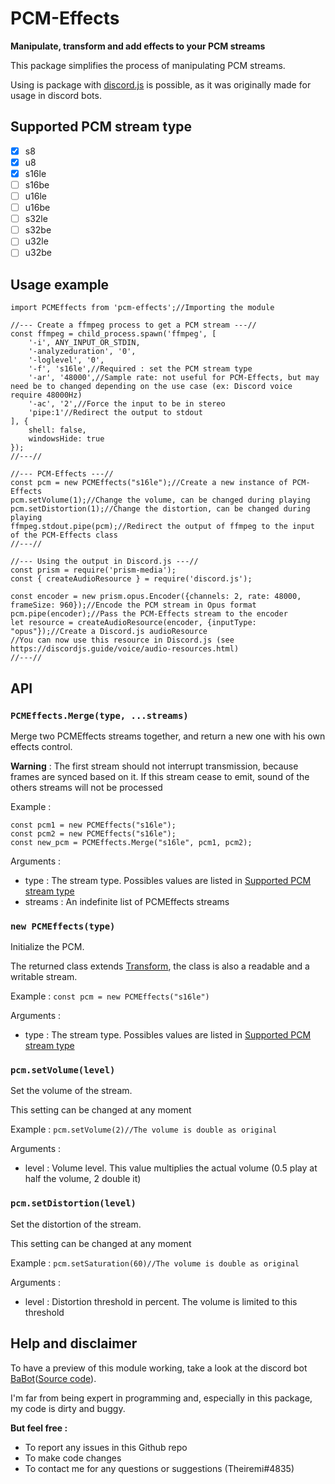# PCM-Effects
**Manipulate, transform and add effects to your PCM streams**

This package simplifies the process of manipulating PCM streams.

Using is package with [discord.js](https://github.com/discordjs/discord.js) is possible, as it was originally made for usage in discord bots.

## Supported PCM stream type
- [x] s8
- [x] u8
- [x] s16le
- [ ] s16be
- [ ] u16le
- [ ] u16be
- [ ] s32le
- [ ] s32be
- [ ] u32le
- [ ] u32be

## Usage example
```
import PCMEffects from 'pcm-effects';//Importing the module

//--- Create a ffmpeg process to get a PCM stream ---//
const ffmpeg = child_process.spawn('ffmpeg', [
	'-i', ANY_INPUT_OR_STDIN,
	'-analyzeduration', '0',
	'-loglevel', '0',
	'-f', 's16le',//Required : set the PCM stream type
	'-ar', '48000',//Sample rate: not useful for PCM-Effects, but may need be to changed depending on the use case (ex: Discord voice require 48000Hz)
	'-ac', '2',//Force the input to be in stereo
	'pipe:1'//Redirect the output to stdout
], {
	shell: false,
	windowsHide: true
});
//---//

//--- PCM-Effects ---//
const pcm = new PCMEffects("s16le");//Create a new instance of PCM-Effects
pcm.setVolume(1);//Change the volume, can be changed during playing
pcm.setDistortion(1);//Change the distortion, can be changed during playing
ffmpeg.stdout.pipe(pcm);//Redirect the output of ffmpeg to the input of the PCM-Effects class
//---//

//--- Using the output in Discord.js ---//
const prism = require('prism-media');
const { createAudioResource } = require('discord.js');

const encoder = new prism.opus.Encoder({channels: 2, rate: 48000, frameSize: 960});//Encode the PCM stream in Opus format
pcm.pipe(encoder);//Pass the PCM-Effects stream to the encoder
let resource = createAudioResource(encoder, {inputType: "opus"});//Create a Discord.js audioResource
//You can now use this resource in Discord.js (see https://discordjs.guide/voice/audio-resources.html)
//---//
```

## API

### `PCMEffects.Merge(type, ...streams)`
Merge two PCMEffects streams together, and return a new one with his own effects control.

**Warning** : The first stream should not interrupt transmission, because frames are synced based on it. If this stream cease to emit, sound of the others streams will not be processed

Example :
```
const pcm1 = new PCMEffects("s16le");
const pcm2 = new PCMEffects("s16le");
const new_pcm = PCMEffects.Merge("s16le", pcm1, pcm2);
```

Arguments :
- type : The stream type. Possibles values are listed in [Supported PCM stream type](#supported-pcm-stream-type)
- streams : An indefinite list of PCMEffects streams

### `new PCMEffects(type)`
Initialize the PCM.

The returned class extends [Transform](https://nodejs.org/api/stream.html#class-streamtransform), the class is also a readable and a writable stream.

Example : `const pcm = new PCMEffects("s16le")`

Arguments :
- type : The stream type. Possibles values are listed in [Supported PCM stream type](#supported-pcm-stream-type)

### `pcm.setVolume(level)`
Set the volume of the stream.

This setting can be changed at any moment

Example : `pcm.setVolume(2)//The volume is double as original`

Arguments :
- level : Volume level. This value multiplies the actual volume (0.5 play at half the volume, 2 double it)

### `pcm.setDistortion(level)`
Set the distortion of the stream.

This setting can be changed at any moment

Example : `pcm.setSaturation(60)//The volume is double as original`

Arguments :
- level : Distortion threshold in percent. The volume is limited to this threshold


## Help and disclaimer
To have a preview of this module working, take a look at the discord bot [BaBot](https://top.gg/bot/1052586565395828778)([Source code](https://github.com/Theiremi/babot)).

I'm far from being expert in programming and, especially in this package, my code is dirty and buggy.

**But feel free :**
- To report any issues in this Github repo
- To make code changes
- To contact me for any questions or suggestions (Theiremi#4835)
